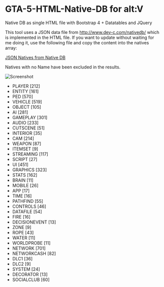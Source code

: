 # GTA-5-HTML-Native-DB for alt:V 

Native DB as single HTML file with Bootstrap 4 + Datatables and JQuery

This tool uses a JSON data file from http://www.dev-c.com/nativedb/ which is implemented in the HTML file.
If you want to update without waiting for me doing it, use the following file and copy the content into the natives array:

[JSON Natives from Native DB](http://www.dev-c.com/nativedb/natives.json)

Natives with no Name have been excluded in the results.

![Screenshot](https://i.gyazo.com/26771982621b7d837f4730362de1547c.png)

- PLAYER [212]
- ENTITY [161]
- PED [570]
- VEHICLE [519]
- OBJECT [105]
- AI [281]
- GAMEPLAY [301]
- AUDIO [233]
- CUTSCENE [51]
- INTERIOR [35]
- CAM [214]
- WEAPON [87]
- ITEMSET [9]
- STREAMING [117]
- SCRIPT [27]
- UI [451]
- GRAPHICS [323]
- STATS [162]
- BRAIN [11]
- MOBILE [26]
- APP [17]
- TIME [16]
- PATHFIND [55]
- CONTROLS [46]
- DATAFILE [54]
- FIRE [16]
- DECISIONEVENT [13]
- ZONE [9]
- ROPE [43]
- WATER [11]
- WORLDPROBE [11]
- NETWORK [701]
- NETWORKCASH [82]
- DLC1 [36]
- DLC2 [9]
- SYSTEM [24]
- DECORATOR [13]
- SOCIALCLUB [60]

